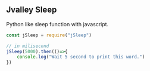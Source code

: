 ## Jvalley Sleep

Python like sleep function with javascript.

```js
const jSleep = require("jSleep")

// in milisecond
jSleep(5000).then(()=>{
    console.log("Wait 5 second to print this word.")
})
```

